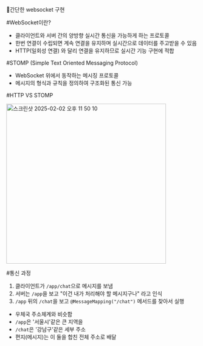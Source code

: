 🌟간단한 websocket 구현 


#WebSocket이란?

- 클라이언트와 서버 간의 양방향 실시간 통신을 가능하게 하는 프로토콜
- 한번 연결이 수립되면 계속 연결을 유지하며 실시간으로 데이터를 주고받을 수 있음
- HTTP(일회성 연결) 와 달리 연결을 유지하므로 실시간 기능 구현에 적합

#STOMP (Simple Text Oriented Messaging Protocol)

- WebSocket 위에서 동작하는 메시징 프로토콜
- 메시지의 형식과 규칙을 정의하여 구조화된 통신 가능

#HTTP VS STOMP 




<img width="420" alt="스크린샷 2025-02-02 오후 11 50 10" src="https://github.com/user-attachments/assets/199efba5-01a9-4ce4-b3c1-75962026d51e" />

  

#통신 과정 
1. 클라이언트가 `/app/chat`으로 메시지를 보냄
2. 서버는 `/app`을 보고 "이건 내가 처리해야 할 메시지구나" 라고 인식
3. `/app` 뒤의 `/chat`을 보고 `@MessageMapping("/chat")` 메서드를 찾아서 실행

- 우체국 주소체계와 비슷함
- `/app`은 '서울시'같은 큰 지역을
- `/chat`은 '강남구'같은 세부 주소
- 편지(메시지)는 이 둘을 합친 전체 주소로 배달
